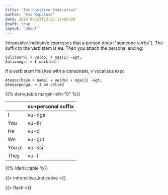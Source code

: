 ```yaml
---
title: "Intransitive Indicative"
author: "Eva Kopalova"
date: 2018-06-23T23:23:13+02:00
draft: true
layout: "about"
---
```

Intransitive indicative expresses that a person does ("someone verbs").
The suffix to the verb stem is **vu**. Then you attach the personal ending:
~~~~~
Suli(work) + vu(do) + nga(I) -&gt;
Sulivunga. = I work(ed).
~~~~~

If a verb stem finishes with a consonant, v vocalizes to p:
~~~~
Ateqar(have a name) + vu(do) + nga(I) -&gt;
Ateqarpunga. = I am called
~~~~

{{% deriv_table margin-left="0" %}}

|      |vu+personal suffix |
|----- |------------------ |
|I     |vu-nga             |
|You   |vu-tit             |
|He    |vu-q               |
|We    |vu-gut             |
|You pl|vu-ssi             |
|They  |vu-t               |
{{% /deriv_table %}}

{{< intransitive_indicative >}}

{{< flash >}}
